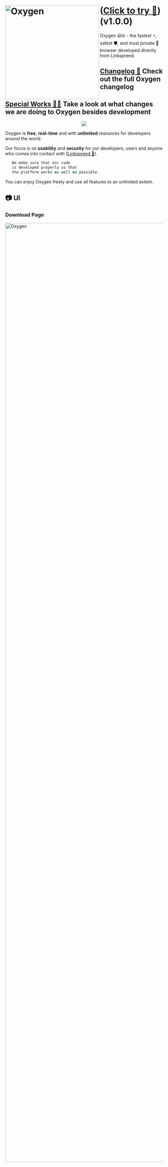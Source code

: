 # <img align="left" alt="Oxygen" width="300px" src="https://github.com/linkspreed/Oxygen/assets/102324985/6359f019-a8be-4d5a-af3f-b1dd7e976f2b" draggable="false" /> ([Click to try 🚀](https://oxygen.linkspreed.com/)) (v1.0.0)

Oxygen 😃🌐 - the fastest ⚡, safest 🛡️, and most private 💼 browser developed directly from Linkspreed.

## **[Changelog 💙](https://github.com/linkspreed/Oxygen/blob/main/changelog.md)** **Check out the full Oxygen changelog**
## **[Special Works 👨‍💻](https://github.com/linkspreed/Oxygen/blob/main/Special_Works.md)** **Take a look at what changes we are doing to Oxygen besides development**


<div align="center">
	<img src="https://cdn.jsdelivr.net/gh/holic-x/holic-x/assets/github-contribution-grid-snake.svg" />
</div>

Oxygen is **free**, **real-time** and with **unlimited** resources 
for developers around the world.

Our focus is on **usability** and **security** 
for our developers, users and anyone who comes into contact with ([Linkspreed 🚀](https://www.linkspreed.com/)).

 ```php
    We make sure that our code 
    is developed properly so that 
    the platform works as well as possible.
```
 You can enjoy Oxygen freely and use all features to an unlimited extent.

## 📷 UI


### Download Page
<img align="center" alt="Oxygen" width="3000px" src="https://github.com/linkspreed/Oxygen/assets/102324985/57d7b530-93b7-46d5-bd43-ecd6fa7a7147" draggable="false" />
